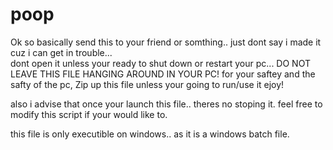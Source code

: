 # poop
Ok so basically send this to your friend or somthing.. just dont say i made it cuz i can get in trouble...  
dont open it unless your ready to shut down or restart your pc...
DO NOT LEAVE THIS FILE HANGING AROUND IN YOUR PC! for your saftey and the safty of the pc, Zip up this file unless your going to run/use it
ejoy!

also i advise that once your launch this file.. theres no stoping it. 
feel free to modify this script if your would like to.

this file is only executible on windows.. as it is a windows batch file.
